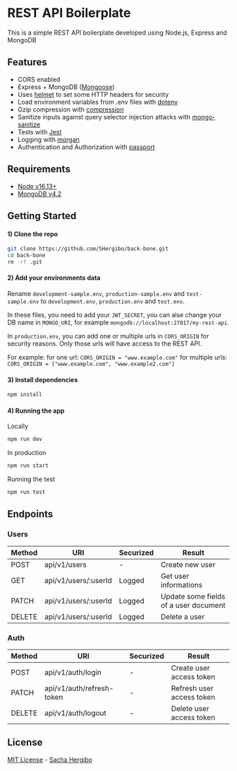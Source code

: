 # REST API Boilerplate

This is a simple REST API boilerplate developed using Node.js, Express and MongoDB

## Features

- CORS enabled
- Express + MongoDB ([Mongoose](http://mongoosejs.com/))
- Uses [helmet](https://github.com/helmetjs/helmet) to set some HTTP headers for security
- Load environment variables from .env files with [dotenv](https://github.com/rolodato/dotenv-safe)
- Gzip compression with [compression](https://github.com/expressjs/compression)
- Sanitize inputs against query selector injection attacks with [mongo-sanitize](https://github.com/vkarpov15/mongo-sanitize)
- Tests with [Jest](https://jestjs.io/)
- Logging with [morgan](https://github.com/expressjs/morgan)
- Authentication and Authorization with [passport](http://passportjs.org)

## Requirements

- [Node v16.13+](https://nodejs.org/en/download/current/)
- [MongoDB v4.2](https://docs.mongodb.com/v4.2/installation/)

## Getting Started

#### 1) Clone the repo

```bash
git clone https://github.com/SHergibo/back-bone.git
cd back-bone
rm -rf .git
```

#### 2) Add your environments data

Rename `development-sample.env`, `production-sample.env` and `test-sample.env` to `development.env`, `production.env` and `test.env`.

In these files, you need to add your `JWT_SECRET`, you can alse change your DB name in `MONGO_URI`, for example `mongodb://localhost:27017/my-rest-api`.

In `production.env`, you can add one or multiple urls in `CORS_ORIGIN` for security reasons. Only those urls will have access to the REST API.

For example:
for one url: `CORS_ORIGIN = "www.example.com"`
for multiple urls: `CORS_ORIGIN = ["www.example.com", "www.example2.com"]`

#### 3) Install dependencies

```bash
npm install
```

#### 4) Running the app

Locally

```bash
npm run dev
```

In production

```bash
npm run start
```

Running the test

```bash
npm run test
```

## Endpoints

### Users

| Method | URI                  | Securized | Result                                |
| ------ | -------------------- | --------- | ------------------------------------- |
| POST   | api/v1/users         | -         | Create new user                       |
| GET    | api/v1/users/:userId | Logged    | Get user informations                 |
| PATCH  | api/v1/users/:userId | Logged    | Update some fields of a user document |
| DELETE | api/v1/users/:userId | Logged    | Delete a user                         |

### Auth

| Method | URI                       | Securized | Result                    |
| ------ | ------------------------- | --------- | ------------------------- |
| POST   | api/v1/auth/login         | -         | Create user access token  |
| PATCH  | api/v1/auth/refresh-token | -         | Refresh user access token |
| DELETE | api/v1/auth/logout        | -         | Delete user access token  |

## License

[MIT License](README.md) - [Sacha Hergibo](https://github.com/SHergibo)
